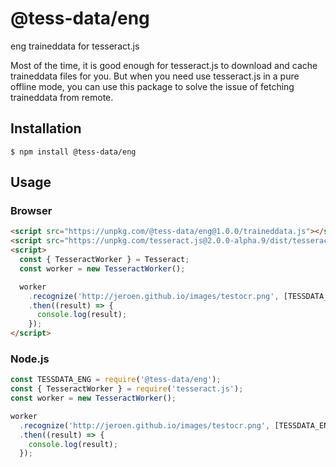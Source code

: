 # @tess-data/eng

eng traineddata for tesseract.js

Most of the time, it is good enough for tesseract.js to download and cache traineddata files for you.
But when you need use tesseract.js in a pure offline mode, you can use this package to solve the issue of fetching traineddata from remote.

## Installation

```
$ npm install @tess-data/eng
```

## Usage

### Browser

```html
<script src="https://unpkg.com/@tess-data/eng@1.0.0/traineddata.js"></script>
<script src="https://unpkg.com/tesseract.js@2.0.0-alpha.9/dist/tesseract.min.js"></script>
<script>
  const { TesseractWorker } = Tesseract;
  const worker = new TesseractWorker();

  worker
    .recognize('http://jeroen.github.io/images/testocr.png', [TESSDATA_ENG])
    .then((result) => {
      console.log(result);
    });
</script>
```

### Node.js

```javascript
const TESSDATA_ENG = require('@tess-data/eng');
const { TesseractWorker } = require('tesseract.js');
const worker = new TesseractWorker();

worker
  .recognize('http://jeroen.github.io/images/testocr.png', [TESSDATA_ENG])
  .then((result) => {
    console.log(result);
  });
```
